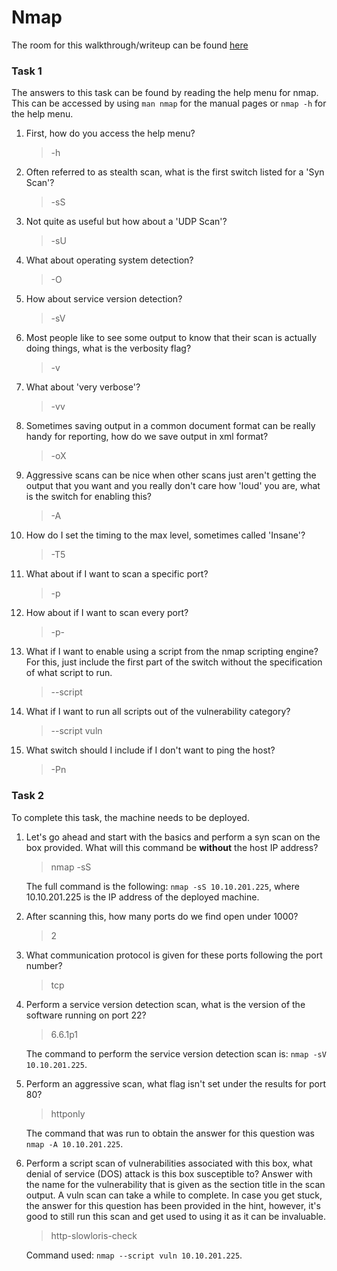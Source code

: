 # Nmap

The room for this walkthrough/writeup can be found [here](https://tryhackme.com/room/rpnmap)

### Task 1
The answers to this task can be found by reading the help menu for nmap. This can be accessed by using `man nmap` for the manual pages or `nmap -h` for the help menu.

1. First, how do you access the help menu?

   > -h

2. Often referred to as stealth scan, what is the first switch listed for a 'Syn Scan'?

   > -sS

3. Not quite as useful but how about a 'UDP Scan'?

   > -sU

4. What about operating system detection?

   > -O

5. How about service version detection?

   > -sV

6. Most people like to see some output to know that their scan is actually doing things, what is the verbosity flag?

   > -v

7. What about 'very verbose'?

   > -vv

8. Sometimes saving output in a common document format can be really handy for reporting, how do we save output in xml format?

   > -oX

9. Aggressive scans can be nice when other scans just aren't getting the output that you want and you really don't care how 'loud' you are, what is the switch for enabling this?

   > -A

10. How do I set the timing to the max level, sometimes called 'Insane'?

    > -T5

11. What about if I want to scan a specific port?

    > -p

12. How about if I want to scan every port?

    > -p-

13. What if I want to enable using a script from the nmap scripting engine? For this, just include the first part of the switch without the specification of what script to run.

    > --script

14. What if I want to run all scripts out of the vulnerability category? 

    > --script vuln

15. What switch should I include if I don't want to ping the host?

    > -Pn


### Task 2
To complete this task, the machine needs to be deployed.

1. Let's go ahead and start with the basics and perform a syn scan on the box provided. What will this command be **without** the host IP address?

   > nmap -sS

   The full command is the following: `nmap -sS 10.10.201.225`, where 10.10.201.225 is the IP address of the deployed machine.

2. After scanning this, how many ports do we find open under 1000?

   > 2

3. What communication protocol is given for these ports following the port number?

   > tcp

4. Perform a service version detection scan, what is the version of the software running on port 22?

   > 6.6.1p1

   The command to perform the service version detection scan is: `nmap -sV 10.10.201.225`.

5. Perform an aggressive scan, what flag isn't set under the results for port 80?

   > httponly

   The command that was run to obtain the answer for this question was `nmap -A 10.10.201.225`.

6. Perform a script scan of vulnerabilities associated with this box, what denial of service (DOS) attack is this box susceptible to? Answer with the name for the vulnerability that is given as the section title in the scan output. A vuln scan can take a while to complete. In case you get stuck, the answer for this question has been provided in the hint, however, it's good to still run this scan and get used to using it as it can be invaluable. 

   > http-slowloris-check

   Command used: `nmap --script vuln 10.10.201.225`.

